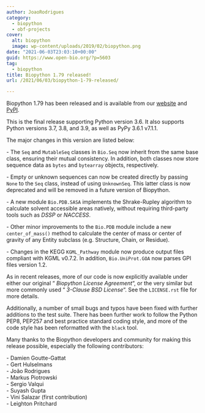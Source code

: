 ```yaml
---
author: JoaoRodrigues
category:
  - biopython
  - obf-projects
cover:
  alt: biopython
  image: wp-content/uploads/2019/02/biopython.png
date: "2021-06-03T23:03:10+00:00"
guid: https://www.open-bio.org/?p=5603
tag:
  - biopython
title: Biopython 1.79 released!
url: /2021/06/03/biopython-1-79-released/

---
```

Biopython 1.79 has been released and is available from our [website](https://biopython.org/wiki/Download) and [PyPI](https://pypi.python.org/pypi/biopython/1.79).

This is the final release supporting Python version 3.6. It also supports Python versions 3.7, 3.8, and 3.9, as well as PyPy 3.6.1 v7.1.1.

The major changes in this version are listed below:

\- The `Seq` and `MutableSeq` classes in `Bio.Seq` now inherit from the same base class, ensuring their mutual consistency. In addition, both classes now store sequence data as `bytes` and `bytearray` objects, respectively.

\- Empty or unknown sequences can now be created directly by passing `None` to the `Seq` class, instead of using `UnknownSeq`. This latter class is now deprecated and will be removed in a future version of Biopython.

\- A new module `Bio.PDB.SASA` implements the Shrake-Rupley algorithm to calculate solvent accessible areas natively, without requiring third-party tools such as _DSSP_ or _NACCESS_.

\- Other minor improvements to the `Bio.PDB` module include a new `center_of_mass()` method to calculate the center of mass or center of gravity of any Entity subclass (e.g. Structure, Chain, or Residue).

\- Changes in the KEGG `KGML_Pathway` module now produce output files compliant with KGML v0.7.2. In addition, `Bio.UniProt.GOA` now parses GPI files version 1.2.

As in recent releases, more of our code is now explicitly available under either our original “ _Biopython License Agreement_“, or the very similar but more commonly used “ _3-Clause BSD License_“. See the `LICENSE.rst` file for more details.

Additionally, a number of small bugs and typos have been fixed with further additions to the test suite. There has been further work to follow the Python PEP8, PEP257 and best practice standard coding style, and more of the code style has been reformatted with the `black` tool.

Many thanks to the Biopython developers and community for making this release possible, especially the following contributors:

\- Damien Goutte-Gattat  
\- Gert Hulselmans  
\- João Rodrigues  
\- Markus Piotrowski  
\- Sergio Valqui  
\- Suyash Gupta  
\- Vini Salazar (first contribution)  
\- Leighton Pritchard

